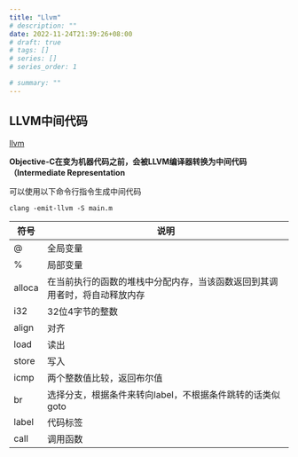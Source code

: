 ```yaml
---
title: "Llvm"
# description: ""
date: 2022-11-24T21:39:26+08:00
# draft: true
# tags: []
# series: []
# series_order: 1

# summary: ""
---
```


## LLVM中间代码

[llvm](https://llvm.org/docs/LangRef.html)

**Objective-C在变为机器代码之前，会被LLVM编译器转换为中间代码（Intermediate Representation**

可以使用以下命令行指令生成中间代码

```shell
clang -emit-llvm -S main.m
```

|符号|说明|
|---|---|
|@|全局变量|
|%|局部变量|
|alloca|在当前执行的函数的堆栈中分配内存，当该函数返回到其调用者时，将自动释放内存|
|i32|32位4字节的整数|
|align|对齐|
|load|读出|
|store|写入|
|icmp|两个整数值比较，返回布尔值|
|br|选择分支，根据条件来转向label，不根据条件跳转的话类似 goto|
|label|代码标签|
|call|调用函数|